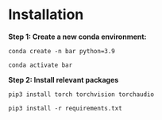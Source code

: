 # Installation

**Step 1: Create a new conda environment:**

```
conda create -n bar python=3.9

conda activate bar
```

**Step 2: Install relevant packages**

```
pip3 install torch torchvision torchaudio

pip3 install -r requirements.txt
```
